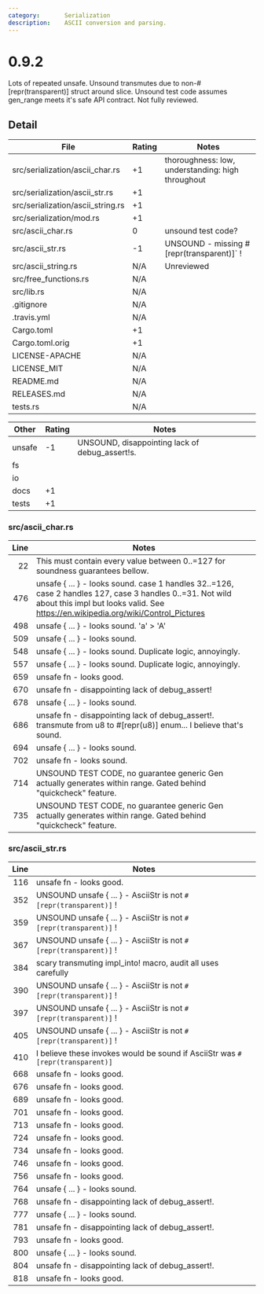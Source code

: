 ```yaml
---
category:       Serialization
description:    ASCII conversion and parsing.
---
```


0.9.2
=====

Lots of repeated unsafe.
Unsound transmutes due to non-#[repr(transparent)] struct around slice.
Unsound test code assumes gen_range meets it's safe API contract.
Not fully reviewed.

Detail
------

| File                              | Rating | Notes |
| --------------------------------- | ------ | ----- |
| src/serialization/ascii_char.rs   | +1    | thoroughness: low, understanding: high throughout |
| src/serialization/ascii_str.rs    | +1    | |
| src/serialization/ascii_string.rs | +1    | |
| src/serialization/mod.rs          | +1    | |
| src/ascii_char.rs                 | 0     | unsound test code?
| src/ascii_str.rs                  | -1    | UNSOUND - missing #[repr(transparent)]` !
| src/ascii_string.rs               | N/A   | Unreviewed |
| src/free_functions.rs             | N/A   | |
| src/lib.rs                        | N/A   | |
| .gitignore                        | N/A   | |
| .travis.yml                       | N/A   | |
| Cargo.toml                        | +1    | |
| Cargo.toml.orig                   | +1    | |
| LICENSE-APACHE                    | N/A   | |
| LICENSE_MIT                       | N/A   | |
| README.md                         | N/A   | |
| RELEASES.md                       | N/A   | |
| tests.rs                          | N/A   | |



| Other     | Rating | Notes |
| --------- | ------ | ----- |
| unsafe    | -1    | UNSOUND, disappointing lack of debug_assert!s.
| fs        |
| io        |
| docs      | +1    |
| tests     | +1    |


### src/ascii_char.rs

| Line  | Notes |
| -----:| ----- |
| 22    | This must contain every value between 0..=127 for soundness guarantees bellow.
| 476   | unsafe { ... } - looks sound.  case 1 handles 32..=126, case 2 handles 127, case 3 handles 0..=31.  Not wild about this impl but looks valid.  See https://en.wikipedia.org/wiki/Control_Pictures
| 498   | unsafe { ... } - looks sound.  'a' > 'A'
| 509   | unsafe { ... } - looks sound.
| 548   | unsafe { ... } - looks sound.  Duplicate logic, annoyingly.
| 557   | unsafe { ... } - looks sound.  Duplicate logic, annoyingly.
| 659   | unsafe fn - looks good.
| 670   | unsafe fn - disappointing lack of debug_assert!
| 678   | unsafe { ... } - looks sound.
| 686   | unsafe fn - disappointing lack of debug_assert!.  transmute from u8 to #[repr(u8)] enum... I believe that's sound.
| 694   | unsafe { ... } - looks sound.
| 702   | unsafe fn - looks sound.
| 714   | UNSOUND TEST CODE, no guarantee generic Gen actually generates within range.  Gated behind "quickcheck" feature.
| 735   | UNSOUND TEST CODE, no guarantee generic Gen actually generates within range.  Gated behind "quickcheck" feature.

### src/ascii_str.rs

| Line  | Notes |
| -----:| ----- |
| 116   | unsafe fn - looks good.
| 352   | UNSOUND unsafe { ... } - AsciiStr is not `#[repr(transparent)]` !
| 359   | UNSOUND unsafe { ... } - AsciiStr is not `#[repr(transparent)]` !
| 367   | UNSOUND unsafe { ... } - AsciiStr is not `#[repr(transparent)]` !
| 384   | scary transmuting impl_into! macro, audit all uses carefully
| 390   | UNSOUND unsafe { ... } - AsciiStr is not `#[repr(transparent)]` !
| 397   | UNSOUND unsafe { ... } - AsciiStr is not `#[repr(transparent)]` !
| 405   | UNSOUND unsafe { ... } - AsciiStr is not `#[repr(transparent)]` !
| 410   | I believe these invokes would be sound if AsciiStr was `#[repr(transparent)]`
| 668   | unsafe fn - looks good.
| 676   | unsafe fn - looks good.
| 689   | unsafe fn - looks good.
| 701   | unsafe fn - looks good.
| 713   | unsafe fn - looks good.
| 724   | unsafe fn - looks good.
| 734   | unsafe fn - looks good.
| 746   | unsafe fn - looks good.
| 756   | unsafe fn - looks good.
| 764   | unsafe { ... } - looks sound.
| 768   | unsafe fn - disappointing lack of debug_assert!.
| 777   | unsafe { ... } - looks sound.
| 781   | unsafe fn - disappointing lack of debug_assert!.
| 793   | unsafe fn - looks good.
| 800   | unsafe { ... } - looks sound.
| 804   | unsafe fn - disappointing lack of debug_assert!.
| 818   | unsafe fn - looks good.
